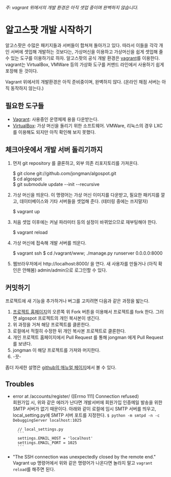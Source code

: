
*주: vagrant 위에서의 개발 환경은 아직 셋업 중이며 완벽하지 않습니다.*

# 알고스팟 개발 시작하기

알고스팟은 수많은 패키지들과 서버들이 합쳐져 돌아가고 있다. 따라서 이들을 각각 개인 서버에 셋업해 개발하는 것보다는, 가상머신을 이용하고 가상머신을 쉽게 셋업해 줄 수 있는 도구를 이용하기로 하자. 알고스팟의 공식 개발 환경은 [vagrant](http://vagrantup.com)를 이용한다. vagrant는 VirtualBox, VMWare 등의 가상화 도구를 커맨드 라인에서 사용하기 쉽게 포장해 둔 것이다.

Vagrant 위에서의 개발환경은 아직 준비중이며, 완벽하지 않다. (온라인 채점 서버는 아직 동작하지 않는다.)

## 필요한 도구들

* [Vagrant](http://vagrantup.com): 사용중인 운영체제 용을 다운받는다.
* [VirtualBox](https://www.virtualbox.org/): 가상 머신을 돌리기 위한 소프트웨어. VMWare, 리눅스의 경우 LXC를 이용해도 되지만 아직 확인해 보지 못했다.

## 체크아웃에서 개발 서버 돌리기까지


1. 먼저 git repository 를 클론하고, 외부 의존 리포지토리를 가져온다.

	$ git clone git://github.com/jongman/algospot.git  
	$ cd algospot  
	$ git submodule update --init --recursive

1. 가상 머신을 띄운다. 이 명령어는 가상 머신 이미지를 다운받고, 필요한 패키지를 깔고, 데이터베이스와 기타 서버들을 셋업해 준다. (테터링 중에는 쓰지말자)

	$ vagrant up

1. 처음 셋업 이후에는 커널 파라미터 등의 설정이 바뀌었으므로 재부팅해야 한다.

	$ vagrant reload

1. 가상 머신에 접속해 개발 서버를 띄운다.

	$ vagrant ssh 
	$ cd /vagrant/www; ./manage.py runserver 0.0.0.0:8000

1. 웹브라우저에서 http://localhost:8000/ 을 연다. 새 사용자를 만들거나 (아직 확인은 안해봄) admin/admin으로 로그인할 수 있다.

## 커밋하기

프로젝트에 새 기능을 추가하거나 버그를 고치려면 다음과 같은 과정을 밟는다.

1. [프로젝트 홈페이지](https://github.com/jongman/algospot)의 오른쪽 위 Fork  버튼을 이용해서 프로젝트를 fork 한다. 그러면 algospot 프로젝트의 개인 복사본이 생긴다.
1. 위 과정을 거쳐 해당 프로젝트를 클론한다.
1. 로컬에서 적절히 수정한 뒤 개인 복사본 프로젝트로 클론한다.
1. 개인 프로젝트 홈페이지에서 Pull Request 를 통해 jongman 에게 Pull Request 를 보낸다.
1. jongman 이 해당 프로젝트를 가져와 머지한다.
1. -끗-

좀더 자세한 설명은 [github의 매뉴얼 페이지](http://help.github.com/send-pull-requests/)에서 볼 수 있다.

## Troubles

* error at /accounts/register/ ([Errno 111] Connection refused)  
  회원가입 시, 위와 같은 에러가 난다면 개발서버에 회원가입 인증메일 발송을 위한 SMTP 서버가 없기 때문이다. 아래와 같이 로컬에 임시 SMTP 서버를 띄우고, local_setting.py에 SMTP 서버 포트를 지정한다.
        ```
        $ python -m smtpd -n -c DebuggingServer localhost:1025
        ```

        // local_settings.py  
        ```
        settings.EMAIL_HOST = 'localhost' 
        settings.EMAIL_PORT = 1025
        ```

* "The SSH connection was unexpectedly closed by the remote end."
  Vagrant up 명령어에서 위와 같은 명령어가 나온다면 놀라지 말고 `vagrant reload`를 해주면 된다.
